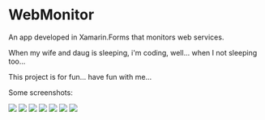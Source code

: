 # WebMonitor
An app developed in Xamarin.Forms that monitors web services.

When my wife and daug is sleeping, i'm coding, well... when I not sleeping too...

This project is for fun... have fun with me...

Some screenshots:

![](https://github.com/gabrielts/WebMonitor/blob/master/Screenshots/Screenshot_1494902350.png)
![](https://github.com/gabrielts/WebMonitor/blob/master/Screenshots/Screenshot_1494902357.png)
![](https://github.com/gabrielts/WebMonitor/blob/master/Screenshots/Screenshot_1494902399.png)
![](https://github.com/gabrielts/WebMonitor/blob/master/Screenshots/Screenshot_1494902402.png)
![](https://github.com/gabrielts/WebMonitor/blob/master/Screenshots/Screenshot_1494902406.png)
![](https://github.com/gabrielts/WebMonitor/blob/master/Screenshots/Screenshot_1494902416.png)
![](https://github.com/gabrielts/WebMonitor/blob/master/Screenshots/Screenshot_1494902564.png)
